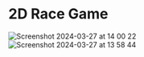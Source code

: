 # 2D Race Game

![Screenshot 2024-03-27 at 14 00 22](https://github.com/S0koloff/RaceGame/assets/110035328/95befff8-fea3-41c5-b961-39c7d130a5de)
![Screenshot 2024-03-27 at 13 58 44](https://github.com/S0koloff/RaceGame/assets/110035328/c2c38dd6-8065-455d-9805-6d005dada542)
